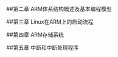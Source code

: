 ##第二章 ARM体系结构概述及基本编程模型
<script async class="speakerdeck-embed" data-id="c70a27db1b554c6ab6ce5d0d7648b30d" data-ratio="1.77777777777778" src="//speakerdeck.com/assets/embed.js"></script>

##第三章 Linux在ARM上的启动流程
<script async class="speakerdeck-embed" data-id="4ebd4e3d56a6481a8c4b1857ce1bab4f" data-ratio="1.77777777777778" src="//speakerdeck.com/assets/embed.js"></script>

##第四章 ARM存储系统
<script async class="speakerdeck-embed" data-id="e50b5ec4c8e343a5ae6430519e2bd77e" data-ratio="1.77777777777778" src="//speakerdeck.com/assets/embed.js"></script>

##第五章 中断和中断处理程序
<script async class="speakerdeck-embed" data-id="ee4b8dd60f40474b806ce5f373dd8b51" data-ratio="1.33333333333333" src="//speakerdeck.com/assets/embed.js"></script>